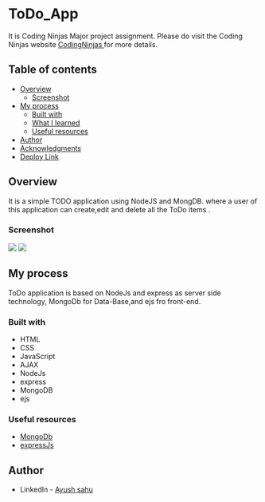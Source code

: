 # ToDo_App

It is  Coding Ninjas Major project assignment. Please do visit the Coding Ninjas website [CodingNinjas ](https://www.codingninjas.com/) for more details.

## Table of contents

- [Overview](#overview)
  - [Screenshot](#screenshot)
- [My process](#my-process)
  - [Built with](#built-with)
  - [What I learned](#what-i-learned)
  - [Useful resources](#useful-resources)
- [Author](#author)
- [Acknowledgments](#acknowledgments)
- [Deploy Link](#deployed-link)

## Overview

It is a simple TODO application using NodeJS and MongDB. where a user of this application can create,edit and delete all the ToDo items .

### Screenshot

![](images/image1.png)
![](images/Screenshot.png)

## My process

ToDo application is based on NodeJs and express as server side technology, MongoDb for Data-Base,and ejs fro front-end.  
### Built with

- HTML
- CSS
- JavaScript
- AJAX
- NodeJs
- express
- MongoDB
- ejs
### Useful resources

- [MongoDb](https://mongoosejs.com/)
- [expressJs](https://expressjs.com/)

## Author

- LinkedIn - [Ayush sahu](https://www.linkedin.com/in/iayushsahu/)

